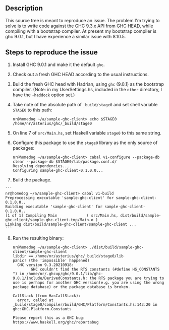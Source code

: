 ## Description

This source tree is meant to reproduce an issue.
The problem I'm trying to solve is to write code against the GHC 9.3.x 
API from GHC HEAD, while compiling with a bootstrap compiler.
At present my bootstrap compiler is ghc 9.0.1, but I have
experience a similar issue with 8.10.5.

## Steps to reproduce the issue

 1. Install GHC 9.0.1 and make it the default `ghc`.

 2. Check out a fresh GHC HEAD according to the usual instructions.

 3. Build the fresh GHC head with Hadrian, using `ghc` (9.0.1) as the
    bootstrap compiler.  (Note: in my UserSettings.hs, included in the
    `other` directory, I have the `-haddock` option set.)

 4. Take note of the absolute path of `_build/stage0` and set shell
    variable `STAGE0` to this path:

    ```
    nr@homedog ~/a/sample-ghc-client> echo $STAGE0
    /home/nr/asterius/ghc/_build/stage0
    ```

 5. On line 7 of `src/Main.hs`, set Haskell variable `stage0` to this
    same string.

 6. Configure this package to use the `stage0` library as the only
    source of packages:

    ```
    nr@homedog ~/a/sample-ghc-client> cabal v1-configure --package-db clear --package-db $STAGE0/lib/package.conf.d/
    Resolving dependencies...
    Configuring sample-ghc-client-0.1.0.0...
    ```

  7. Build the package.

    ```
    nr@homedog ~/a/sample-ghc-client> cabal v1-build
    Preprocessing executable 'sample-ghc-client' for sample-ghc-client-0.1.0.0..
    Building executable 'sample-ghc-client' for sample-ghc-client-0.1.0.0..
    [1 of 1] Compiling Main             ( src/Main.hs, dist/build/sample-ghc-client/sample-ghc-client-tmp/Main.o )
    Linking dist/build/sample-ghc-client/sample-ghc-client ...
    ```

 8. Run the resulting binary:

    ```
    nr@homedog ~/a/sample-ghc-client> ./dist/build/sample-ghc-client/sample-ghc-client
    libdir == /home/nr/asterius/ghc/_build/stage0/lib
    panic! (the 'impossible' happened)
      GHC version 9.3.20210918:
            GHC couldn't find the RTS constants (#define HS_CONSTANTS ") in /home/nr/.ghcup/ghc/9.0.1/lib/ghc-9.0.1/include/DerivedConstants.h: the RTS package you are trying to use is perhaps for another GHC version(e.g. you are using the wrong package database) or the package database is broken.

    CallStack (from HasCallStack):
      error, called at _build/stage0/compiler/build/GHC/Platform/Constants.hs:143:20 in ghc:GHC.Platform.Constants

    Please report this as a GHC bug:  https://www.haskell.org/ghc/reportabug
    ```

